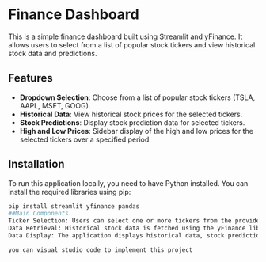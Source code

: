 # Finance Dashboard

This is a simple finance dashboard built using Streamlit and yFinance. It allows users to select from a list of popular stock tickers and view historical stock data and predictions.

## Features

- **Dropdown Selection**: Choose from a list of popular stock tickers (TSLA, AAPL, MSFT, GOOG).
- **Historical Data**: View historical stock prices for the selected tickers.
- **Stock Predictions**: Display stock prediction data for selected tickers.
- **High and Low Prices**: Sidebar display of the high and low prices for the selected tickers over a specified period.

## Installation

To run this application locally, you need to have Python installed. You can install the required libraries using pip:

```sh
pip install streamlit yfinance pandas
##Main Components
Ticker Selection: Users can select one or more tickers from the provided list.
Data Retrieval: Historical stock data is fetched using the yFinance library.
Data Display: The application displays historical data, stock predictions, and high/low prices for the selected tickers.

you can visual studio code to implement this project
